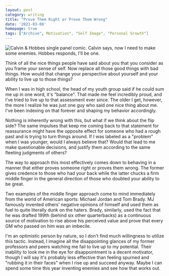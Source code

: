 ```yaml
---
layout: post
category: writing
title: "Prove Them Right or Prove Them Wrong"
date: '2021-03-08'
homepage: true
tags: ["Archive", Motivation", "Self Image", "Personal Growth"]
---
```


![Calvin & Hobbes single panel comic. Calvin says, now I need to make some enemies. Hobbes responds, I'll be one.](https://campbell17.s3.amazonaws.com/posts/calvin-enemies.jpg)

Think of all the nice things people have said about you that you consider as you frame your sense of self. Now replace all those good things with bad things. How would that change your perspective about yourself and your ability to live up to those things? 

<!--more-->

When I was in high school, the head of my youth group said if he could sum me up in one word, it's "balance". That made me feel incredibly proud, and I've tried to live up to that assessment ever since. The older I get, however, the more I realize he was just one guy who said one nice thing about me. I've been indexing on that forever and shaping my behavior accordingly.

Nothing is inherently wrong with this, but what if we think about the flip side? The same impulses that keep me coming back to that statement for reassurance might have the opposite effect for someone who had a rough past and is trying to turn things around. If I was labeled as a "problem" when I was younger, would I always believe that? Would that lead to me make questionable decisions, and justify them according to the same fleeting judgments of others?

The way to approach this most effectively comes down to behaving in a manner that either proves someone right or proves them wrong. The former gives credence to those who had your back while the latter chucks a firm middle finger in the general direction of those who doubted your ability to be great.

Two examples of the middle finger approach come to mind immediately from the world of American sports: Michael Jordan and Tom Brady. MJ famously invented others' negative opinions of himself and used them as fuel to quite literally dunk on the haters. Brady, similarly, used the fact that he was drafted 199th (behind six other quarterbacks) as a continuous source of motivation to rise above his perceived value and prove that every GM who passed on him was an imbecile.

I'm an optimistic person by nature, so I don't find much willingness to utilize this tactic. Instead, I imagine all the disappointing glances of my former professors and peers watching me fail to live up to my potential. Their inability to look me in the eye for disappointment is a decent motivator, though I will say it's probably less effective than feeling spurned and "rubbing it in their faces" when I rise up and succeed anyway. Maybe I can spend some time this year inventing enemies and see how that works out.